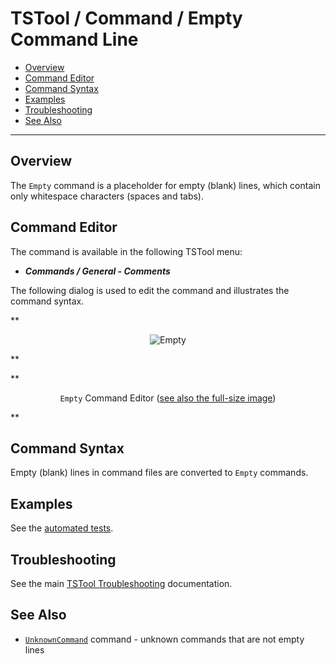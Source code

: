 # TSTool / Command / Empty Command Line #

*   [Overview](#overview)
*   [Command Editor](#command-editor)
*   [Command Syntax](#command-syntax)
*   [Examples](#examples)
*   [Troubleshooting](#troubleshooting)
*   [See Also](#see-also)

-------------------------

## Overview ##

The `Empty` command is a placeholder for empty (blank) lines, which contain only whitespace characters (spaces and tabs).

## Command Editor ##

The command is available in the following TSTool menu:

*   ***Commands / General - Comments***

The following dialog is used to edit the command and illustrates the command syntax.

**<p style="text-align: center;">
![Empty](Empty.png)
</p>**

**<p style="text-align: center;">
`Empty` Command Editor (<a href="../Empty.png">see also the full-size image</a>)
</p>**

## Command Syntax ##

Empty (blank) lines in command files are converted to `Empty` commands.

## Examples ##

See the [automated tests](https://github.com/OpenCDSS/cdss-app-tstool-test/tree/master/test/commands/Empty).

## Troubleshooting ##

See the main [TSTool Troubleshooting](../../troubleshooting/troubleshooting.md) documentation.

## See Also ##

*   [`UnknownCommand`](../UnknownCommand/UnknownCommand.md) command - unknown commands that are not empty lines
